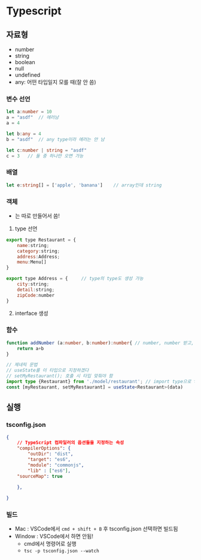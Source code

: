 # Typescript
## 자료형
- number
- string
- boolean
- null
- undefined
- any: 어떤 타입일지 모를 때(잘 안 씀)

### 변수 선언
```typescript
let a:number = 10
a = "asdf"  // 에러남
a = 4

let b:any = 4
b = "asdf"  // any type이라 에러는 안 남

let c:number | string = "asdf"
c = 3   // 둘 중 하나만 오면 가능
```

### 배열
```typescript
let e:string[] = ['apple', 'banana']    // array인데 string
```

### 객체
- 는 따로 만들어서 씀!
1. type 선언
```js
export type Restaurant = {
    name:string;
    category:string;
    address:Address;
    menu:Menu[]
}

export type Address = {     // type의 type도 생성 가능
    city:string;
    detail:string;
    zipCode:number
}
```
2. interface 생성
### 함수
```typescript
function addNumber (a:number, b:number):number{ // number, number 받고, number return함
    return a+b
}

// 제네릭 문법
// useState를 이 타입으로 지정하겠다
// setMyRestaurant(); 호출 시 타입 맞춰야 함
import type {Restaurant} from './model/restaurant'; // import type으로 type 가져오기
const [myRestaurant, setMyRestaurant] = useState<Restaurant>(data)
```
## 실행
### tsconfig.json
```json
{
    // TypeScript 컴파일러의 옵션들을 지정하는 속성
    "compilerOptions": { 
        "outDir": "dist",
        "target": "es6", 
        "module": "commonjs",
        "lib" : ["es6"],
    "sourceMap": true
    
    },

}
```
### 빌드
- Mac : VSCode에서 ```cmd + shift + B``` 후 tsconfig.json 선택하면 빌드됨
- Window : VSCode에서 하면 안됨!
    - cmd에서 명령어로 실행
    - ```tsc -p tsconfig.json --watch```
    